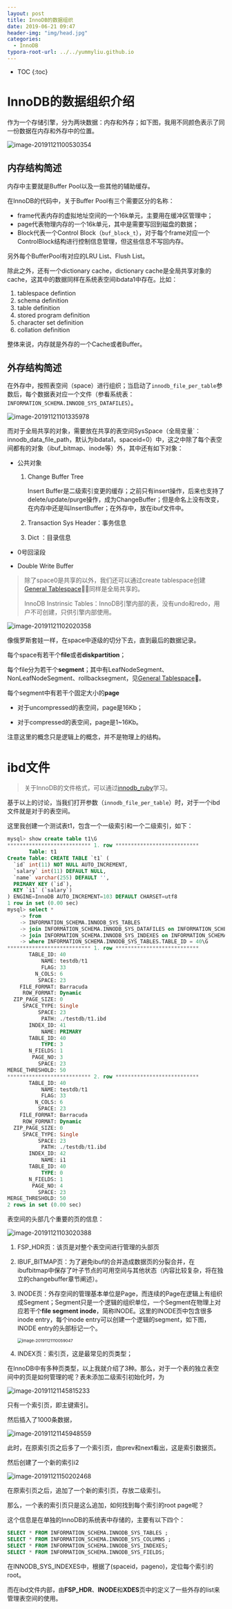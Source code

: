 ```yaml
---
layout: post
title: InnoDB的数据组织
date: 2019-06-21 09:47
header-img: "img/head.jpg"
categories: 
  - InnoDB
typora-root-url: ../../yummyliu.github.io
---
```

* TOC
{:toc}

# InnoDB的数据组织介绍

作为一个存储引擎，分为两块数据：内存和外存；如下图，我用不同颜色表示了同一份数据在内存和外存中的位置。

![image-20191121100530354](/image/1121-highlevel.png)

## 内存结构简述

内存中主要就是Buffer Pool以及一些其他的辅助缓存。

在InnoDB的代码中，关于Buffer Pool有三个需要区分的名称：

+ frame代表内存的虚拟地址空间的一个16k单元，主要用在缓冲区管理中；
+ page代表物理内存的一个16k单元，其中是需要写回到磁盘的数据；
+ Block代表一个Control Block（`buf_block_t`），对于每个frame对应一个ControlBlock结构进行控制信息管理，但这些信息不写回内存。

另外每个BufferPool有对应的LRU List、Flush List。

除此之外，还有一个dictionary cache，dictionary cache是全局共享对象的cache，这其中的数据同样在系统表空间ibdata1中存在。比如：

1. tablespace defintion
2. schema definition
3. table definition
4. stored program definition
5. character set definition
6. collation definition

整体来说，内存就是外存的一个Cache或者Buffer。

## 外存结构简述

在外存中，按照表空间（space）进行组织；当启动了`innodb_file_per_table`参数后，每个数据表对应一个文件（参看系统表：`INFORMATION_SCHEMA.INNODB_SYS_DATAFILES`）。

![image-20191121101335978](/image/1121-disk.png)

而对于全局共享的对象，需要放在共享的表空间SysSpace（全局变量`：innodb_data_file_path，默认为ibdata1，spaceid=0）中，这之中除了每个表空间都有的对象（ibuf_bitmap、inode等）外，其中还有如下对象：

+ 公共对象

  1. Change Buffer Tree

     Insert Buffer是二级索引变更的缓存；之前只有insert操作，后来也支持了delete/update/purge操作，成为ChangeBuffer；但是命名上没有改变，在内存中还是叫InsertBuffer；在外存中，放在ibuf文件中。

  2. Transaction Sys Header：事务信息

  3. Dict ：目录信息

+ 0号回滚段
+ Double Write Buffer

> 除了space0是共享的以外，我们还可以通过create tablespace创建[General Tablespace](https://dev.mysql.com/doc/refman/5.7/en/general-tablespaces.html)，同样是全局共享的。
>
> InnoDB Instrinsic Tables：InnoDB引擎内部的表，没有undo和redo，用户不可创建，只供引擎内部使用。

<img src="/image/1121-space.png" alt="image-20191121102020358"  />

像俄罗斯套娃一样，在space中逐级的切分下去，直到最后的数据记录。

每个space有若干个**file**或者**diskpartition**；

每个file分为若干个**segment**；其中有LeafNodeSegment、NonLeafNodeSegment、rollbacksegment，见[General Tablespace](https://dev.mysql.com/doc/refman/5.7/en/general-tablespaces.html)。

每个segment中有若干个固定大小的**page**

+ 对于uncompressed的表空间，page是16Kb；

+ 对于compressed的表空间，page是1~16Kb。

注意这里的概念只是逻辑上的概念，并不是物理上的结构。

# ibd文件

> 关于InnoDB的文件格式，可以通过[innodb_ruby](https://github.com/jeremycole/innodb_ruby)学习。

基于以上的讨论，当我们打开参数（`innodb_file_per_table`）时，对于一个ibd文件就是对于的表空间。

这里我创建一个测试表t1，包含一个一级索引和一个二级索引，如下：

```sql
mysql> show create table t1\G
*************************** 1. row ***************************
       Table: t1
Create Table: CREATE TABLE `t1` (
  `id` int(11) NOT NULL AUTO_INCREMENT,
  `salary` int(11) DEFAULT NULL,
  `name` varchar(255) DEFAULT '',
  PRIMARY KEY (`id`),
  KEY `i1` (`salary`)
) ENGINE=InnoDB AUTO_INCREMENT=103 DEFAULT CHARSET=utf8
1 row in set (0.00 sec)
mysql> select *
    -> from
    -> INFORMATION_SCHEMA.INNODB_SYS_TABLES
    -> join INFORMATION_SCHEMA.INNODB_SYS_DATAFILES on INFORMATION_SCHEMA.INNODB_SYS_TABLES.space = INFORMATION_SCHEMA.INNODB_SYS_DATAFILES.space
    -> join INFORMATION_SCHEMA.INNODB_SYS_INDEXES on INFORMATION_SCHEMA.INNODB_SYS_TABLES.TABLE_ID = INFORMATION_SCHEMA.INNODB_SYS_INDEXES.TABLE_ID
    -> where INFORMATION_SCHEMA.INNODB_SYS_TABLES.TABLE_ID = 40\G
*************************** 1. row ***************************
       TABLE_ID: 40
           NAME: testdb/t1
           FLAG: 33
         N_COLS: 6
          SPACE: 23
    FILE_FORMAT: Barracuda
     ROW_FORMAT: Dynamic
  ZIP_PAGE_SIZE: 0
     SPACE_TYPE: Single
          SPACE: 23
           PATH: ./testdb/t1.ibd
       INDEX_ID: 41
           NAME: PRIMARY
       TABLE_ID: 40
           TYPE: 3
       N_FIELDS: 1
        PAGE_NO: 3
          SPACE: 23
MERGE_THRESHOLD: 50
*************************** 2. row ***************************
       TABLE_ID: 40
           NAME: testdb/t1
           FLAG: 33
         N_COLS: 6
          SPACE: 23
    FILE_FORMAT: Barracuda
     ROW_FORMAT: Dynamic
  ZIP_PAGE_SIZE: 0
     SPACE_TYPE: Single
          SPACE: 23
           PATH: ./testdb/t1.ibd
       INDEX_ID: 42
           NAME: i1
       TABLE_ID: 40
           TYPE: 0
       N_FIELDS: 1
        PAGE_NO: 4
          SPACE: 23
MERGE_THRESHOLD: 50
2 rows in set (0.00 sec)
```

表空间的头部几个重要的页的信息：

<img src="/image/1121-idbsummary.png" alt="image-20191121103020388"  />

1. FSP_HDR页：该页是对整个表空间进行管理的头部页

2. IBUF_BITMAP页：为了避免ibuf的合并造成数据页的分裂合并，在ibufbitmap中保存了叶子节点的可用空间与其他状态（内容比较复杂，将在独立的changebuffer章节阐述）。

3. INODE页：外存空间的管理基本单位是Page，而连续的Page在逻辑上有组织成Segment；Segment只是一个逻辑的组织单位，一个Segment在物理上对应若干个**file segment inode**，简称INODE。这里的INODE页中包含很多inode entry，每个inode entry可以创建一个逻辑的segment，如下图，INODE entry的头部标记一个。

   <img src="/image/1121-inodeentry.png" alt="image-20191121110059047" style="zoom: 67%;" />

4. INDEX页：索引页，这是最常见的页类型；

在InnoDB中有多种页类型，以上我就介绍了3种。那么，对于一个表的独立表空间中的页是如何管理的呢？表未添加二级索引初始化时，为

![image-20191121145815233](/image/1121-c1.png)

只有一个索引页，即主键索引。

然后插入了1000条数据，

![image-20191121145948559](/image/1121-c2.png)

此时，在原索引页之后多了一个索引页，由prev和next看出，这是索引数据页。

然后创建了一个新的索引i2

![image-20191121150202468](/image/1121-c3.png)

在原索引页之后，追加了一个新的索引页，存放二级索引。

那么，一个表的索引页只是这么追加，如何找到每个索引的root page呢？

这个信息是在单独的InnoDB的系统表中存储的，主要有以下四个：

```sql
SELECT * FROM INFORMATION_SCHEMA.INNODB_SYS_TABLES ;
SELECT * FROM INFORMATION_SCHEMA.INNODB_SYS_COLUMNS ;
SELECT * FROM INFORMATION_SCHEMA.INNODB_SYS_INDEXES;
SELECT * FROM INFORMATION_SCHEMA.INNODB_SYS_FIELDS;
```

在INNODB_SYS_INDEXES中，根据了(spaceid，pageno)，定位每个索引的root。

而在ibd文件内部，由**FSP_HDR**、**INODE**和**XDES**页中的定义了一些外存的list来管理表空间的使用。
